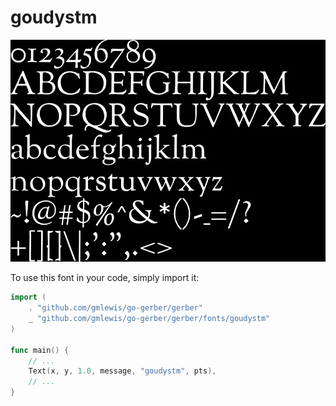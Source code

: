 # goudystm

![goudystm](goudystm.png)

To use this font in your code, simply import it:

```go
import (
	. "github.com/gmlewis/go-gerber/gerber"
	_ "github.com/gmlewis/go-gerber/gerber/fonts/goudystm"
)

func main() {
	// ...
	Text(x, y, 1.0, message, "goudystm", pts),
	// ...
}
```
